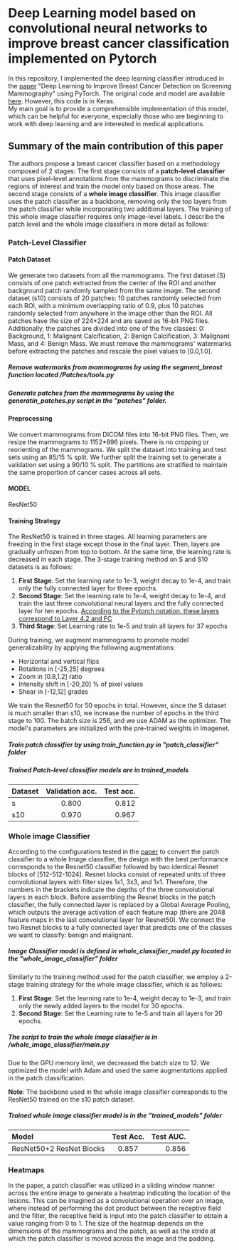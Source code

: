 # Deep Learning model based on convolutional neural networks to improve breast cancer classification implemented on Pytorch 

In this repository, I implemented the deep learning classifier introduced in the [paper](https://www.nature.com/articles/s41598-019-48995-4) "Deep Learning to Improve Breast Cancer Detection on Screening Mammography" using PyTorch.  The original code and model are available [here](https://github.com/lishen/end2end-all-conv). However, this  code is in Keras.  
My  main goal is to provide a  comprehensible implementation of this model, which can be helpful for everyone, especially those who are beginning to work with deep learning and are interested in medical applications.   

## Summary of the main contribution of this paper

The authors propose a breast cancer classifier based on a methodology composed of 2 stages: The first stage consists of a **patch-level classifier** that uses pixel-level annotations from the mammograms to discriminate the regions of interest and train the model only based on those areas. The second stage consists of a **whole image classifier**. This image classifier uses the patch classifier as a backbone, removing only the top layers from the patch classifier while incorporating two additional layers. The training of this whole image classifier  requires only image-level labels. I describe the patch level and the whole image classifiers in more detail as follows: 


### Patch-Level Classifier

#### Patch Dataset 
We generate two datasets from all the mammograms. The first dataset (S) consists of one patch extracted from the center of the ROI and another background patch randomly sampled from the same image. The second dataset (s10) consists of 20 patches:  10 patches randomly selected from each ROI, with a minimum overlapping ratio of 0.9, plus 10 patches randomly selected from anywhere in the image other than the ROI. All patches have the size of 224*224 and are saved as 16-bit PNG files. Additionally, the patches are divided into one of the five classes: 0: Background, 1: Malignant Calcification, 2: Benign Calcification, 3: Malignant Mass, and 4: Benign Mass.
We must remove the mammograms' watermarks before extracting the patches and rescale the pixel values to [0.0,1.0].

##### Remove watermarks from mammograms by using the segment_breast function located /Patches/tools.py
##### Generate patches from the mammograms by using the generatin_patches.py script in the "patches" folder.


#### Preprocessing 
We convert mammograms from DICOM files into 16-bit PNG files. Then, we resize the mammograms to 1152*896  pixels. There is no cropping or reorienting of the mammograms. We split  the dataset  into training and test sets using an 85/15 % split. We further split the training set to generate a validation set using a 90/10 % split.   The partitions  are  stratified to maintain the same  proportion of cancer cases across all sets. 

#### MODEL 
ResNet50

#### Training Strategy 

The ResNet50 is trained in three stages. All learning parameters are freezing in the first stage except those in the final layer. Then, layers are gradually unfrozen from top to bottom. At the same time, the learning rate is decreased in each stage. The 3-stage training method on S and S10 datasets is as follows:
1. **First Stage**: Set the learning rate to 1e-3, weight decay to  1e-4, and train only the fully connected layer for three epochs.
2. **Second Stage**: Set the learning rate to 1e-4, weight decay to  1e-4, and train the last three convolutional neural layers and the fully connected layer for ten epochs. <ins> According to the Pytorch notation, these layers correspond to Layer 4.2 and FC </ins>
3. **Third Stage**: Set Learning rate to  1e-5 and train all layers for 37 epochs

During training, we augment mammograms to promote model generalizability by applying the following augmentations:
- Horizontal and vertical flips 
- Rotations in [-25,25] degrees
- Zoom in [0.8,1.2] ratio
- Intensity shift in [-20,20] % of pixel values
- Shear in [-12,12] grades

We train the Resnet50 for 50 epochs in total. However, since the S dataset is much smaller than s10, we increase the number of epochs in the third stage to 100. The batch size is 256, and we use ADAM as the optimizer.  The model's parameters are initialized with the pre-trained weights in Imagenet.

##### Train patch classifier by using train_function.py in "patch_classifier" folder 
##### Trained Patch-level classifier models are in trained_models 

| Dataset      | Validation acc.| Test acc.     |
| :---         |     :---:      |          ---: |
| s            | 0.800          | 0.812         |
| s10          | 0.970          | 0.967         |

### Whole image Classifier 
According to the configurations tested in the [paper](https://www.nature.com/articles/s41598-019-48995-4) to convert the patch classifier to a whole Image classifier, the design with the best performance corresponds to the Resnet50 classifier followed by two identical Resnet blocks of [512-512-1024]. Resnet blocks consist of repeated units of three convolutional layers with filter sizes 1x1, 3x3, and 1x1. Therefore, the numbers in the brackets  indicate the depths of the three convolutional layers in each block. Before assembling the Resnet blocks in the patch classifier, the fully connected layer is replaced by a Global Average Pooling, which outputs the average activation of each feature map (there are 2048 feature maps in the last convolutional layer for Resnet50).  We connect the two Resnet blocks to a fully connected layer that predicts one of the classes we want to classify: benign and malignant.

##### Image Classifier model is defined in whole_classifier_model.py located in  the "whole_image_classifier" folder

Similarly to the training method used for the patch classifier, we employ a 2-stage training strategy for the whole image classifier, which  is as follows:

1. **First Stage**: Set the learning rate to 1e-4, weight decay to 1e-3, and train only the newly added layers to the model for 30 epochs.
2. **Second Stage**: Set the Learning rate to 1e-5 and train all layers for 20 epochs.

##### The script to train the whole image classifier is in /whole_image_classifier/main.py

Due to the GPU memory limit, we decreased the batch size to 12. We optimized the model with Adam and used the same augmentations applied  in the patch classification.  

**Note**: The backbone used in the whole image classifier corresponds to the ResNet50 trained on the s10 patch dataset. 

##### Trained whole image classifier model is  in the "trained_models" folder 

| Model                    | Test       Acc.| Test AUC.     |
| :---                     |     :---:      |          ---: |
| ResNet50+2 ResNet Blocks |     0.857      | 0.856         |
                                

### Heatmaps

In the paper, a patch classifier was utilized in a sliding window manner across the entire image to generate a heatmap indicating the location of the lesions. This can be imagined as a convolutional operation over an image, where instead of performing the dot product between the receptive field and the filter, the receptive field is input into the patch classifier to obtain a value ranging from 0 to 1. The size of the heatmap depends on the dimensions of the mammograms and the patch, as well as the stride at which the patch classifier is moved across the image and the padding. 





